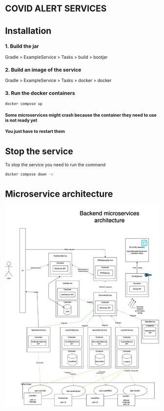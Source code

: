 # COVID ALERT SERVICES

# Installation

### 1. Build the jar

   Gradle > ExampleService > Tasks > build > bootjar

### 2. Build an image of the service

   Gradle > ExampleService > Tasks > docker > docker

### 3. Run the docker containers 

```bash
docker compose up
```

#### Some microservices might crash because the container they need to use is not ready yet
#### You just have to restart them

# Stop the service 

To stop the service you need to run the command 

```bash
docker compose down -v
```

# Microservice architecture

![alt text](./documentation/backend-microservices-deployment-diagram.png)

